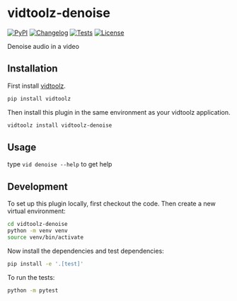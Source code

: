 # vidtoolz-denoise

[![PyPI](https://img.shields.io/pypi/v/vidtoolz-denoise.svg)](https://pypi.org/project/vidtoolz-denoise/)
[![Changelog](https://img.shields.io/github/v/release/sukhbinder/vidtoolz-denoise?include_prereleases&label=changelog)](https://github.com/sukhbinder/vidtoolz-denoise/releases)
[![Tests](https://github.com/sukhbinder/vidtoolz-denoise/workflows/Test/badge.svg)](https://github.com/sukhbinder/vidtoolz-denoise/actions?query=workflow%3ATest)
[![License](https://img.shields.io/badge/license-Apache%202.0-blue.svg)](https://github.com/sukhbinder/vidtoolz-denoise/blob/main/LICENSE)

Denoise audio in a video

## Installation

First install [vidtoolz](https://github.com/sukhbinder/vidtoolz).

```bash
pip install vidtoolz
```

Then install this plugin in the same environment as your vidtoolz application.

```bash
vidtoolz install vidtoolz-denoise
```
## Usage

type ``vid denoise --help`` to get help



## Development

To set up this plugin locally, first checkout the code. Then create a new virtual environment:
```bash
cd vidtoolz-denoise
python -m venv venv
source venv/bin/activate
```
Now install the dependencies and test dependencies:
```bash
pip install -e '.[test]'
```
To run the tests:
```bash
python -m pytest
```

